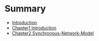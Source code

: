# Summary

* [Introduction](README.md)
* [Chapter1 Introduction](chapter1-introductionmd.md)
* [Chapter2 Synchronous-Network-Model](chapter2-synchronous-network-modelmd.md)


